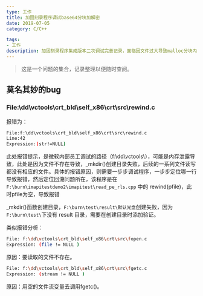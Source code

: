 ```yaml
---
type: 工作
title: 加固刻录程序调试base64分块加解密
date: 2019-07-05
category: C/C++

tags:
- 工作
description: 加固刻录程序集成版本二次调试完善记录，面临因文件过大导致malloc分块内存失败的问题，考虑分块进行
---
```

>这是一个问题的集合，记录整理以便随时查阅。

## 莫名其妙的bug

### File:\dd\vctools\crt_bld\self_x86\crt\src\rewind.c

报错为：
```sh
File:f:\dd\vctools\crt_bld\self_x86\crt\src\rewind.c
Line:42
Expression:(str!=NULL)
```
此处报错提示，是微软内部员工调试的路径（f:\dd\vctools\），可能是内存泄露导致，此处是因为文件不存在导致，_mkdir()创建目录失败，后续的一系列文件读写都没有相应的文件。具体的报错原因，则需要一步步调试程序，一步步定位哪一行导致报错，然后定位回溯问题所在，该程序是在 `F:\burn\imapitestdemo2\imapitest\read_pe_rls.cpp` 中的 rewind(pfile)，此时pfile为空，导致报错

_mkdir()函数创建目录，`F:\burn\test\result\默认光盘`创建失败，因为`F:\burn\test\`下没有  result 目录，需要在创建目录时添加验证。


类似报错分析：

```sh
File: f:\dd\vctools\crt_bld\self_x86\crt\src\fopen.c
Expression: (file != NULL )
```
原因：要读取的文件不存在。


```sh
File: f:\dd\vctools\crt_bld\self_x86\crt\src\fgetc.c
Expression: (stream != NULL )
```
原因：用空的文件流变量去调用fgetc()。